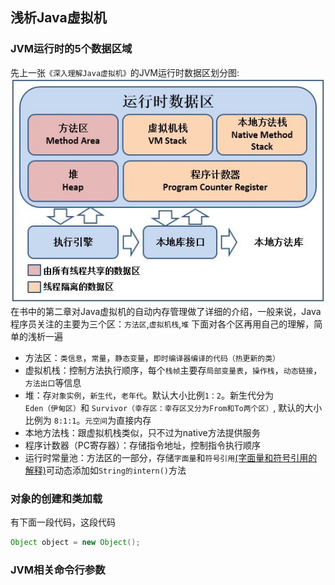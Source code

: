 ## 浅析Java虚拟机

### JVM运行时的5个数据区域
先上一张`《深入理解Java虚拟机》`的JVM运行时数据区划分图:
![image.jpeg](/image/JVM相关/JVM运行时数据区域.jpeg)
在书中的第二章对Java虚拟机的自动内存管理做了详细的介绍，一般来说，Java程序员关注的主要为三个区：`方法区`,`虚拟机栈`,`堆`
下面对各个区再用自己的理解，简单的浅析一遍

- 方法区：`类信息`，`常量`，`静态变量`，`即时编译器编译的代码（热更新的类）`
- 虚拟机栈：控制方法执行顺序，每个`栈帧`主要存`局部变量表`，`操作栈`，`动态链接`，`方法出口`等信息
- 堆：存`对象实例`，`新生代`，`老年代`。默认大小比例`1：2`。新生代分为`Eden（伊甸区）`和 `Survivor（幸存区：幸存区又分为From和To两个区）`, 默认的大小比例为 `8:1:1`。`元空间`为直接内存
- 本地方法栈：跟虚拟机栈类似，只不过为native方法提供服务
- 程序计数器（PC寄存器）：存储指令地址，控制指令执行顺序
- 运行时常量池：方法区的一部分，存储`字面量`和`符号引用`[(字面量和符号引用的解释)](https://blog.csdn.net/qq_38006520/article/details/83796450)可动态添加如`String的intern()`方法


### 对象的创建和类加载
有下面一段代码，这段代码
```java
Object object = new Object();
```

### JVM相关命令行参数

